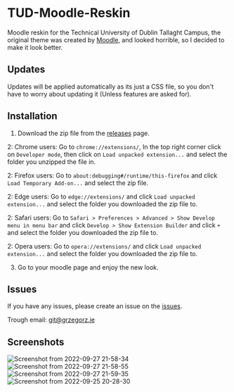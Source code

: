 # TUD-Moodle-Reskin
Moodle reskin for the Technical University of Dublin Tallaght Campus, the original theme was created by [Moodle](https://moodle.org/), and looked horrible, so I decided to make it look better.

## Updates

Updates will be applied automatically as its just a CSS file, so you don't have to worry about updating it (Unless features are asked for).

## Installation

1. Download the zip file from the [releases](https://github.com/GrzegorzManiak/TUD-Moodle-Reskin/releases/tag/init) page.

2: Chrome users: Go to `chrome://extensions/`, In the top right corner click on `Developer mode`, then click on `Load unpacked extension...` and select the folder you unzipped the file in.  

2: Firefox users: Go to `about:debugging#/runtime/this-firefox` and click `Load Temporary Add-on...` and select the zip file.

2: Edge users: Go to `edge://extensions/` and click `Load unpacked extension...` and select the folder you downloaded the zip file to. 

2: Safari users: Go to `Safari > Preferences > Advanced > Show Develop menu in menu bar` and click `Develop > Show Extension Builder` and click `+` and select the folder you downloaded the zip file to.

2: Opera users: Go to `opera://extensions/` and click `Load unpacked extension...` and select the folder you downloaded the zip file to.

3. Go to your moodle page and enjoy the new look.

## Issues

If you have any issues, please create an issue on the [issues](https://github.com/GrzegorzManiak/TUD-Moodle-Reskin/issues).

Trough email: [git@grzegorz.ie](mailto:git@grzegorz.ie)

## Screenshots
![Screenshot from 2022-09-27 21-58-34](https://user-images.githubusercontent.com/83783716/192634392-87669c96-485f-40cd-8b7e-c550dfa00799.png)
![Screenshot from 2022-09-27 21-58-55](https://user-images.githubusercontent.com/83783716/192634400-4e0f4be0-2998-4e9b-80d8-3c74378eb0a8.png)
![Screenshot from 2022-09-27 21-59-35](https://user-images.githubusercontent.com/83783716/192634402-a5d8ddd7-60b8-4cb8-872d-f140476bef01.png)
![Screenshot from 2022-09-25 20-28-30](https://user-images.githubusercontent.com/83783716/192634487-4dc88950-5967-4e82-812b-cb7ed3134e04.png)

